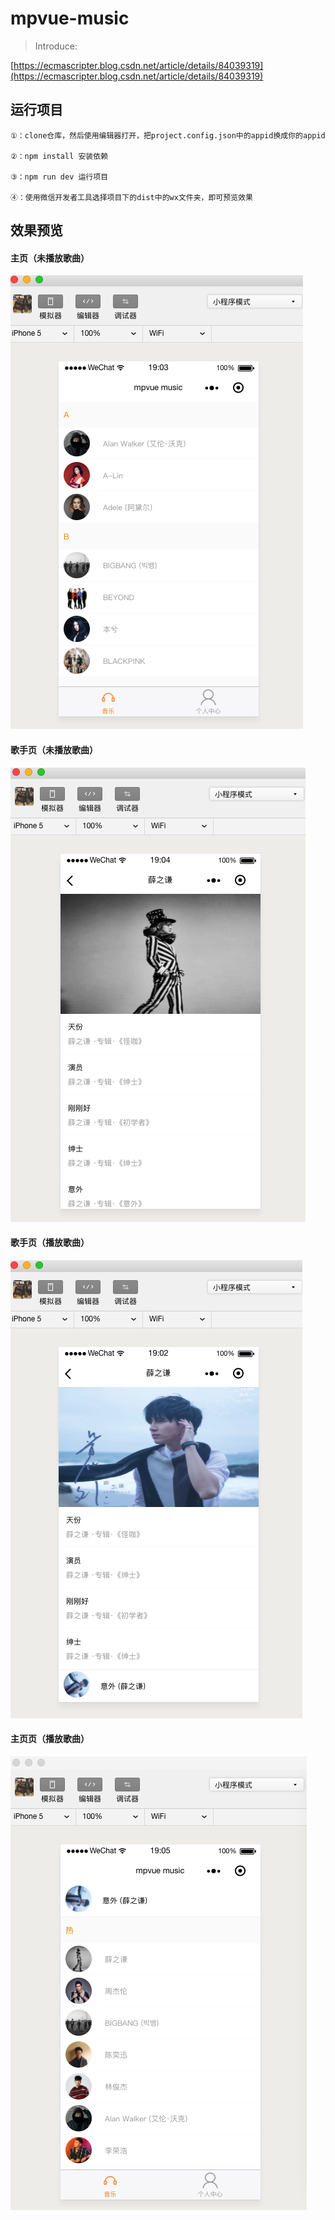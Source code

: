 # mpvue-music
> Introduce:

[https://ecmascripter.blog.csdn.net/article/details/84039319](https://ecmascripter.blog.csdn.net/article/details/84039319)

## 运行项目
```
①：clone仓库，然后使用编辑器打开，把project.config.json中的appid换成你的appid

②：npm install 安装依赖

③：npm run dev 运行项目

④：使用微信开发者工具选择项目下的dist中的wx文件夹，即可预览效果
```

## 效果预览
#### 主页（未播放歌曲）
![Image text](https://github.com/XieTongXue/github-img/blob/master/mpvue-music/singer.png)

#### 歌手页（未播放歌曲）
![Image text](https://github.com/XieTongXue/github-img/blob/master/mpvue-music/singer-detail.png)

#### 歌手页（播放歌曲）
![Image text](https://github.com/XieTongXue/github-img/blob/master/mpvue-music/song-play.png)

#### 主页页（播放歌曲）
![Image text](https://github.com/XieTongXue/github-img/blob/master/mpvue-music/singer-play.png)

